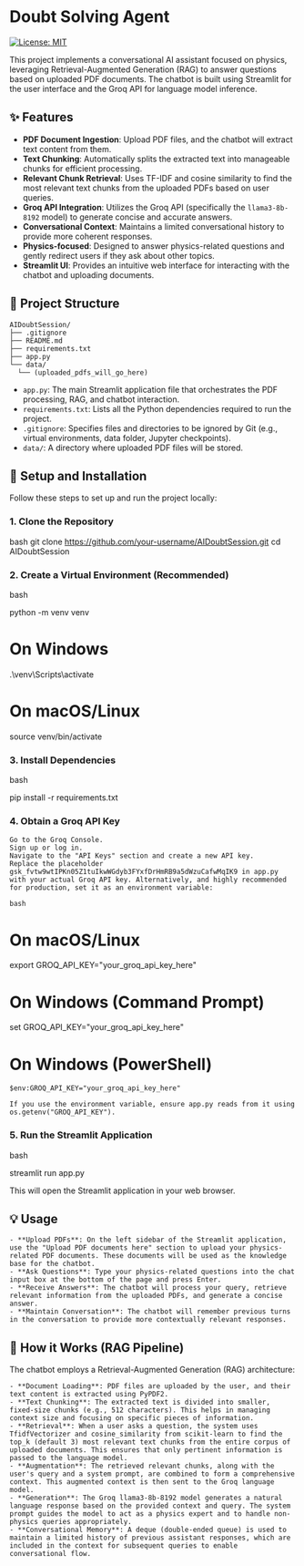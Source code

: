# Doubt Solving Agent

[![License: MIT](https://img.shields.io/badge/License-MIT-yellow.svg)](https://opensource.org/licenses/MIT)

This project implements a conversational AI assistant focused on physics, leveraging Retrieval-Augmented Generation (RAG) to answer questions based on uploaded PDF documents. The chatbot is built using Streamlit for the user interface and the Groq API for language model inference.

## ✨ Features

-   **PDF Document Ingestion**: Upload PDF files, and the chatbot will extract text content from them.
-   **Text Chunking**: Automatically splits the extracted text into manageable chunks for efficient processing.
-   **Relevant Chunk Retrieval**: Uses TF-IDF and cosine similarity to find the most relevant text chunks from the uploaded PDFs based on user queries.
-   **Groq API Integration**: Utilizes the Groq API (specifically the `llama3-8b-8192` model) to generate concise and accurate answers.
-   **Conversational Context**: Maintains a limited conversational history to provide more coherent responses.
-   **Physics-focused**: Designed to answer physics-related questions and gently redirect users if they ask about other topics.
-   **Streamlit UI**: Provides an intuitive web interface for interacting with the chatbot and uploading documents.

## 📂 Project Structure
    AIDoubtSession/
    ├── .gitignore
    ├── README.md
    ├── requirements.txt
    ├── app.py
    └── data/
      └── (uploaded_pdfs_will_go_here)


-   `app.py`: The main Streamlit application file that orchestrates the PDF processing, RAG, and chatbot interaction.
-   `requirements.txt`: Lists all the Python dependencies required to run the project.
-   `.gitignore`: Specifies files and directories to be ignored by Git (e.g., virtual environments, data folder, Jupyter checkpoints).
-   `data/`: A directory where uploaded PDF files will be stored.

## 🚀 Setup and Installation

Follow these steps to set up and run the project locally:

### 1. Clone the Repository

bash
git clone https://github.com/your-username/AIDoubtSession.git
cd AIDoubtSession

### 2. Create a Virtual Environment (Recommended)

bash

python -m venv venv

# On Windows

.\venv\Scripts\activate

# On macOS/Linux

source venv/bin/activate

### 3. Install Dependencies

bash

pip install -r requirements.txt

### 4. Obtain a Groq API Key

    Go to the Groq Console.
    Sign up or log in.
    Navigate to the "API Keys" section and create a new API key.
    Replace the placeholder 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 in app.py with your actual Groq API key. Alternatively, and highly recommended for production, set it as an environment variable:

    bash

# On macOS/Linux

export GROQ_API_KEY="your_groq_api_key_here"

# On Windows (Command Prompt)

set GROQ_API_KEY="your_groq_api_key_here"

# On Windows (PowerShell)

    $env:GROQ_API_KEY="your_groq_api_key_here"

    If you use the environment variable, ensure app.py reads from it using os.getenv("GROQ_API_KEY").

### 5. Run the Streamlit Application

bash

streamlit run app.py

This will open the Streamlit application in your web browser.
## 💡 Usage

    - **Upload PDFs**: On the left sidebar of the Streamlit application, use the "Upload PDF documents here" section to upload your physics-related PDF documents. These documents will be used as the knowledge base for the chatbot.
    - **Ask Questions**: Type your physics-related questions into the chat input box at the bottom of the page and press Enter.
    - **Receive Answers**: The chatbot will process your query, retrieve relevant information from the uploaded PDFs, and generate a concise answer.
    - **Maintain Conversation**: The chatbot will remember previous turns in the conversation to provide more contextually relevant responses.

## 🧠 How it Works (RAG Pipeline)

The chatbot employs a Retrieval-Augmented Generation (RAG) architecture:

    - **Document Loading**: PDF files are uploaded by the user, and their text content is extracted using PyPDF2.
    - **Text Chunking**: The extracted text is divided into smaller, fixed-size chunks (e.g., 512 characters). This helps in managing context size and focusing on specific pieces of information.
    - **Retrieval**: When a user asks a question, the system uses TfidfVectorizer and cosine_similarity from scikit-learn to find the top_k (default 3) most relevant text chunks from the entire corpus of uploaded documents. This ensures that only pertinent information is passed to the language model.
    - **Augmentation**: The retrieved relevant chunks, along with the user's query and a system prompt, are combined to form a comprehensive context. This augmented context is then sent to the Groq language model.
    - **Generation**: The Groq llama3-8b-8192 model generates a natural language response based on the provided context and query. The system prompt guides the model to act as a physics expert and to handle non-physics queries appropriately.
    - **Conversational Memory**: A deque (double-ended queue) is used to maintain a limited history of previous assistant responses, which are included in the context for subsequent queries to enable conversational flow.
